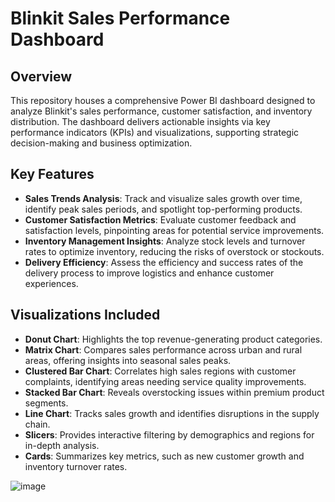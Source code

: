 # Blinkit Sales Performance Dashboard

## Overview
This repository houses a comprehensive Power BI dashboard designed to analyze Blinkit's sales performance, customer satisfaction, and inventory distribution. The dashboard delivers actionable insights via key performance indicators (KPIs) and visualizations, supporting strategic decision-making and business optimization.

## Key Features

- **Sales Trends Analysis**: Track and visualize sales growth over time, identify peak sales periods, and spotlight top-performing products.
- **Customer Satisfaction Metrics**: Evaluate customer feedback and satisfaction levels, pinpointing areas for potential service improvements.
- **Inventory Management Insights**: Analyze stock levels and turnover rates to optimize inventory, reducing the risks of overstock or stockouts.
- **Delivery Efficiency**: Assess the efficiency and success rates of the delivery process to improve logistics and enhance customer experiences.

## Visualizations Included

- **Donut Chart**: Highlights the top revenue-generating product categories.
- **Matrix Chart**: Compares sales performance across urban and rural areas, offering insights into seasonal sales peaks.
- **Clustered Bar Chart**: Correlates high sales regions with customer complaints, identifying areas needing service quality improvements.
- **Stacked Bar Chart**: Reveals overstocking issues within premium product segments.
- **Line Chart**: Tracks sales growth and identifies disruptions in the supply chain.
- **Slicers**: Provides interactive filtering by demographics and regions for in-depth analysis.
- **Cards**: Summarizes key metrics, such as new customer growth and inventory turnover rates.

![image](https://github.com/user-attachments/assets/fbf8aa43-0b3b-45c4-9d81-80ada4fb036b)
